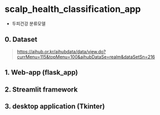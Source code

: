 # scalp_health_classification_app
- 두피건강 분류모델
  
## 0. Dataset
> https://aihub.or.kr/aihubdata/data/view.do?currMenu=115&topMenu=100&aihubDataSe=realm&dataSetSn=216

## 1. Web-app (flask_app)
## 2. Streamlit framework
## 3. desktop application (Tkinter)

